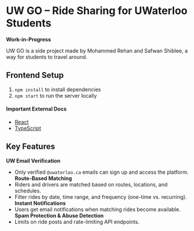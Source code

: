 # UW GO – Ride Sharing for UWaterloo Students

**Work-in-Progress**

UW GO is a side project made by Mohammed Rehan and Safwan Shiblee, a way for students to travel around.

## Frontend Setup 

1. `npm install` to install dependencies
2. `npm start` to run the server locally


#### Important External Docs

- [React](https://reactjs.org/)
- [TypeScript](https://www.typescriptlang.org/index.html)

## Key Features

**UW Email Verification** 
- Only verified `@uwaterloo.ca` emails can sign up and access the platform.
**Route-Based Matching** 
- Riders and drivers are matched based on routes, locations, and schedules.
- Filter rides by date, time range, and frequency (one-time vs. recurring).
**Instant Notifications** 
- Users get email notifications when matching rides become available.
**Spam Protection & Abuse Detection** 
- Limits on ride posts and rate-limiting API endpoints.


